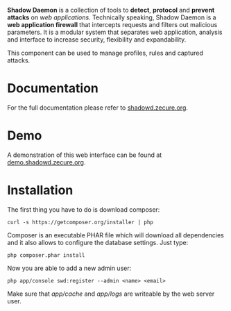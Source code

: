 **Shadow Daemon** is a collection of tools to **detect**, **protocol** and **prevent** **attacks** on *web applications*. Technically speaking, Shadow Daemon is a **web application firewall** that intercepts requests and filters out malicious parameters. It is a modular system that separates web application, analysis and interface to increase security, flexibility and expandability.

This component can be used to manage profiles, rules and captured attacks.

# Documentation
For the full documentation please refer to [shadowd.zecure.org](https://shadowd.zecure.org/).

# Demo
A demonstration of this web interface can be found at [demo.shadowd.zecure.org](https://demo.shadowd.zecure.org/).

# Installation
The first thing you have to do is download composer:

    curl -s https://getcomposer.org/installer | php

Composer is an executable PHAR file which will download all dependencies and it also allows to configure the database settings. Just type:

    php composer.phar install

Now you are able to add a new admin user:

    php app/console swd:register --admin <name> <email>

Make sure that *app/cache* and *app/logs* are writeable by the web server user.
